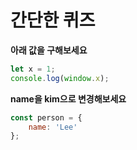 # 간단한 퀴즈

**아래 값을 구해보세요**
```javascript
let x = 1;
console.log(window.x);
```

**name을 kim으로 변경해보세요**
```javascript
const person = {
	name: 'Lee'
};
```
